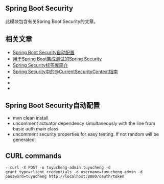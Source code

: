 ## Spring Boot Security

此模块包含有关Spring Boot Security的文章。

## 相关文章

+ [Spring Boot Security自动配置](docs/SpringBoot-Security自动配置.md)
+ [用于Spring Boot集成测试的Spring Security](docs/用于SpringBoot集成测试的SpringSecurity.md)
+ [Spring Security标签库简介](docs/SpringSecurity标签库简介.md)
+ [Spring Security中的@CurrentSecurityContext指南](docs/SpringSecurity中的@CurrentSecurityContext指南.md)
+ []()
+ []()
+ []()

## Spring Boot Security自动配置

- mvn clean install
- uncomment actuator dependency simultaneously with the line from basic auth main class
- uncomment security properties for easy testing. If not random will be generated.

## CURL commands

```shell
- curl -X POST -u tuyucheng-admin:tuyucheng -d grant_type=client_credentials -d username=tuyucheng-admin -d password=tuyucheng http://localhost:8080/oauth/token
```